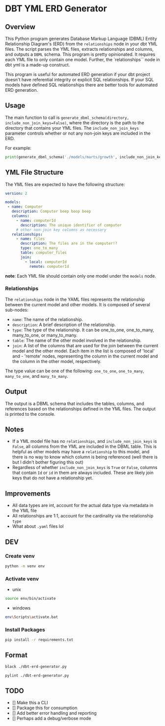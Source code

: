 # DBT YML ERD Generator

## Overview

This Python program generates Database Markup Language (DBML) Entity Relationship Diagram's (ERD) from the `relationships` node in your dbt YML files. The script parses the YML files, extracts relationships and columns, and outputs a `DBML` schema. This program is pretty opinionated.  It requires each YML file to only contain one model. Further, the `relationships`` node in dbt yml is a made-up construct.

This program is useful for automated ERD generation if your dbt project doesn't have referential integrity or explicit SQL relationships. If your SQL models have defined SQL relationships there are better tools for automated ERD generation.

## Usage

The main function to call is `generate_dbml_schema(directory, include_non_join_keys=False)`, where the directory is the path to the directory that contains your YML files. The `include_non_join_keys` parameter controls whether or not any non-join keys are included in the ERD.

For example:

```python
print(generate_dbml_schema('./models/marts/growth', include_non_join_keys=True))
```

## YML File Structure

The YML files are expected to have the following structure:

```yml
version: 2

models:
 - name: Computer
   description: Computer beep boop beep
   columns:
     - name: computerId
       description: The unique identifier of computer
     # other non-join key columns as necessary
   relationships:
     - name: files
       description: The files are in the computer!?
       type: one_to_many
       table: computer_files
       join:
         - local: computerId
           remote: computerId
```

**note**: Each YML file should contain only one model under the `models` node.

### Relationships

The `relationships` node in the YAML files represents the relationship between the current model and other models. It is composed of several sub-nodes:

- `name`: The name of the relationship.
- `description`: A brief description of the relationship.
- `type`: The type of the relationship. It can be one_to_one, one_to_many, many_to_one, or many_to_many.
- `table`: The name of the other model involved in the relationship.
- `join`: A list of the columns that are used for the join between the current model and the other model. Each item in the list is composed of 'local' and - 'remote' nodes, representing the column in the current model and the column in the other model, respectively.

The type value can be one of the following: `one_to_one`, `one_to_many`, `many_to_one`, and `many_to_many`.

## Output

The output is a DBML schema that includes the tables, columns, and references based on the relationships defined in the YML files. The output is printed to the console.

## Notes

- If a YML model file has no `relationships`, and `include_non_join_keys` is `False`, all columns from the YML are included in the DBML table. This is helpful as other models may have a `relationship` to this model, and there is no way to know which column is being referenced (well there is but I didn't bother figuring this out)
- Regardless of whether `include_non_join_keys` is `True` or `False`, columns that contain `Id` or `id` in them are always included. These are likely join keys that do not have a relationship yet.

## Improvements

- All data types are int, account for the actual data type via metadata in the YML file
- All relationships are 1:1, account for the cardinality via the relationship `type`
- What about `.yaml` files lol

## DEV

### Create venv

```bash
python -m venv env
```

### Activate venv

- unix

```bash
source env/bin/activate
```

- windows

```bash
env\Scripts\activate.bat
```

### Install Packages

```bash
pip install -r requirements.txt
```

## Format

```bash
black ./dbt-erd-generator.py
```

```bash
pylint ./dbt-erd-generator.py
```

## TODO

- [] Make this a CLI
- [] Package this for consumption
- [] Add better error handling and reporting
- [] Perhaps add a debug/verbose mode
